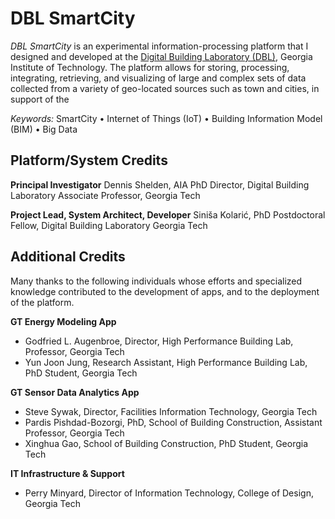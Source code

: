 # DBL SmartCity

*DBL SmartCity* is an experimental information-processing platform that I designed and developed at the [Digital Building Laboratory (DBL)](https://www.dbl.gatech.edu/), Georgia Institute of Technology. The platform allows for storing, processing, integrating, retrieving, and visualizing of large and complex sets of data collected from a variety of geo-located sources such as town and cities, in support of the 

*Keywords:* SmartCity &bull; Internet of Things (IoT) &bull; Building Information Model (BIM) &bull; Big Data

## Platform/System Credits

**Principal Investigator**
Dennis Shelden, AIA PhD
Director, Digital Building Laboratory
Associate Professor, Georgia Tech

**Project Lead, System Architect, Developer**
Siniša Kolarić, PhD
Postdoctoral Fellow, Digital Building Laboratory
Georgia Tech

## Additional Credits

Many thanks to the following individuals whose efforts and specialized knowledge contributed to the development of apps, and to the deployment of the platform.

**GT Energy Modeling App**

* Godfried L. Augenbroe, Director, High Performance Building Lab, Professor, Georgia Tech
* Yun Joon Jung, Research Assistant, High Performance Building Lab, PhD Student, Georgia Tech

**GT Sensor Data Analytics App**

* Steve Sywak, Director, Facilities Information Technology, Georgia Tech
* Pardis Pishdad-Bozorgi, PhD, School of Building Construction, Assistant Professor, Georgia Tech
* Xinghua Gao, School of Building Construction, PhD Student, Georgia Tech


**IT Infrastructure &amp; Support**

* Perry Minyard, Director of Information Technology, College of Design, Georgia Tech
